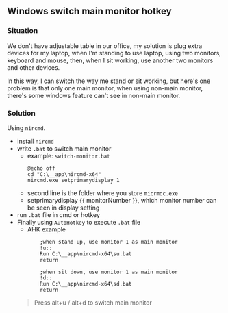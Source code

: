 ## Windows switch main monitor hotkey
### Situation

We don't have adjustable table in our office, my solution is plug extra devices for my laptop, when I'm standing to use laptop, using two monitors, keyboard and mouse, then, when I sit working, use another two monitors and other devices.

In this way, I can switch the way me stand or sit working, but here's one problem is that only one main monitor, when using non-main monitor, there's some windows feature can't see in non-main monitor.

### Solution 

Using `nircmd`.

* install `nircmd`
* write `.bat` to switch main monitor
    * example: `switch-monitor.bat`
      ```shell
      @echo off
      cd "C:\__app\nircmd-x64"
      nircmd.exe setprimarydisplay 1
      ```
    * second line is the folder where you store `micrmdc.exe`
    * setprimarydisplay {{ monitorNumber }}, which monitor number can be seen in display setting
* run `.bat` file in cmd or hotkey
* Finally using `AutoHotkey` to execute `.bat` file
  * AHK example
    ```shell
        ;when stand up, use monitor 1 as main monitor
        !u::
        Run C:\__app\nircmd-x64\su.bat
        return
        
        ;when sit down, use monitor 1 as main monitor
        !d::
        Run C:\__app\nircmd-x64\sd.bat
        return
    ```
   > Press alt+u / alt+d to switch main monitor 